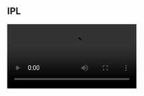 ## IPL

<div class="embed-responsive embed-responsive-16by9">
    <video id="video">
        <source src="#{@video_source}/webm" type="video/webm">
        <source src="#{@video_source}/hls.m3u8">
        Your browser does not support the <code>video</code> element.
    </video>
</div>

<!--
You can use the [editor on GitHub](https://github.com/GodCheat/GodCheat.github.io/edit/main/index.md) to maintain and preview the content for your website in Markdown files.
<!--
Whenever you commit to this repository, GitHub Pages will run [Jekyll](https://jekyllrb.com/) to rebuild the pages in your site, from the content in your Markdown files.
<!--
### Markdown
<!--
Markdown is a lightweight and easy-to-use syntax for styling your writing. It includes conventions for

<!--
```markdown
Syntax highlighted code block

<!--
# Header 1
## Header 2
### Header 3

<!--
- Bulleted
- List

<!--
1. Numbered
2. List

<!--
**Bold** and _Italic_ and `Code` text

<!--
[Link](url) and ![Image](src)
```
<!--
For more details see [GitHub Flavored Markdown](https://guides.github.com/features/mastering-markdown/).

<!--
### Jekyll Themes

<!--
Your Pages site will use the layout and styles from the Jekyll theme you have selected in your [repository settings](https://github.com/GodCheat/GodCheat.github.io/settings/pages). The name of this theme is saved in the Jekyll `_config.yml` configuration file.

<!--
### Support or Contact

<!--
Having trouble with Pages? Check out our [documentation](https://docs.github.com/categories/github-pages-basics/) or [contact support](https://support.github.com/contact) and we’ll help you sort it out.
-->

